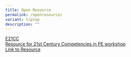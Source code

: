 ```yaml
---
title: Open Resource
permalink: /openresource/
variant: tiptap
description: ""
---
```

<p></p>
<div class="isomer-card-grid"><a rel="noopener noreferrer nofollow" href="https://docs.google.com/presentation/d/1dJKSiNTt_Alo9fqNEMYgWsiWQidFQZR5/edit?usp=drive_link&amp;ouid=112225105395789758902&amp;rtpof=true&amp;sd=true" class="isomer-card"><div class="isomer-card-body"><div class="isomer-card-title">E21CC</div><div class="isomer-card-description">Resource for 21st Century Competencies in PE workshop</div><div class="isomer-card-link">Link to Resource</div></div></a>
</div>
<p></p>